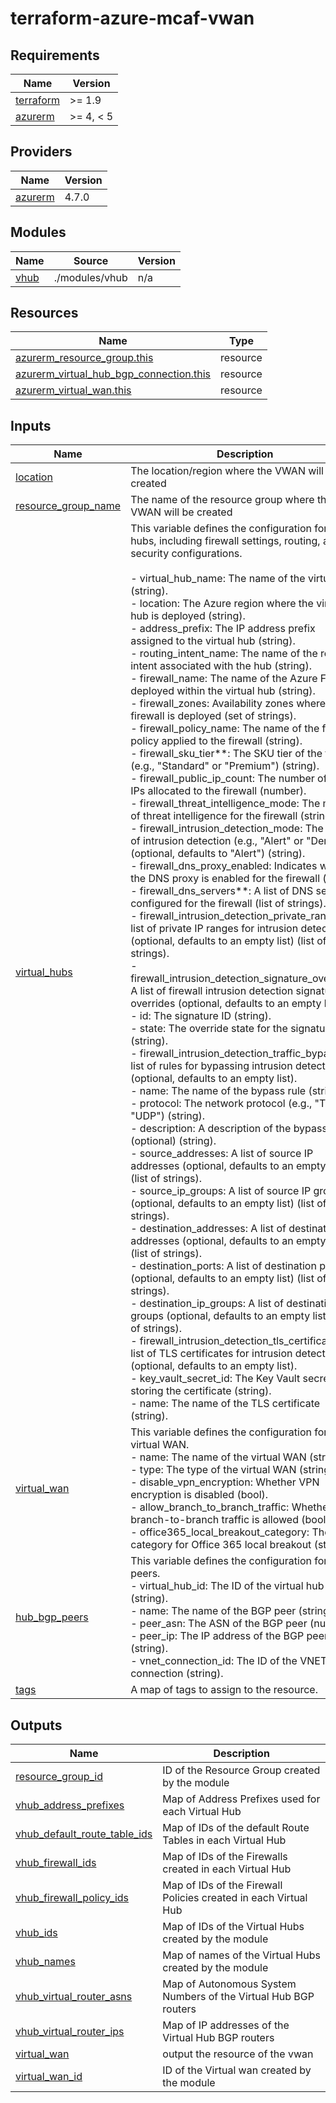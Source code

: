 # terraform-azure-mcaf-vwan

<!-- BEGIN_TF_DOCS -->
## Requirements

| Name | Version |
|------|---------|
| <a name="requirement_terraform"></a> [terraform](#requirement\_terraform) | >= 1.9 |
| <a name="requirement_azurerm"></a> [azurerm](#requirement\_azurerm) | >= 4, < 5 |

## Providers

| Name | Version |
|------|---------|
| <a name="provider_azurerm"></a> [azurerm](#provider\_azurerm) | 4.7.0 |

## Modules

| Name | Source | Version |
|------|--------|---------|
| <a name="module_vhub"></a> [vhub](#module\_vhub) | ./modules/vhub | n/a |

## Resources

| Name | Type |
|------|------|
| [azurerm_resource_group.this](https://registry.terraform.io/providers/hashicorp/azurerm/latest/docs/resources/resource_group) | resource |
| [azurerm_virtual_hub_bgp_connection.this](https://registry.terraform.io/providers/hashicorp/azurerm/latest/docs/resources/virtual_hub_bgp_connection) | resource |
| [azurerm_virtual_wan.this](https://registry.terraform.io/providers/hashicorp/azurerm/latest/docs/resources/virtual_wan) | resource |

## Inputs

| Name | Description | Type | Default | Required |
|------|-------------|------|---------|:--------:|
| <a name="input_location"></a> [location](#input\_location) | The location/region where the VWAN will be created | `string` | n/a | yes |
| <a name="input_resource_group_name"></a> [resource\_group\_name](#input\_resource\_group\_name) | The name of the resource group where the VWAN will be created | `string` | n/a | yes |
| <a name="input_virtual_hubs"></a> [virtual\_hubs](#input\_virtual\_hubs) | This variable defines the configuration for virtual hubs, including firewall settings, routing, and security configurations.<br><br>- virtual\_hub\_name: The name of the virtual hub (string).<br>- location: The Azure region where the virtual hub is deployed (string).<br>- address\_prefix: The IP address prefix assigned to the virtual hub (string).<br>- routing\_intent\_name: The name of the routing intent associated with the hub (string).<br>- firewall\_name: The name of the Azure Firewall deployed within the virtual hub (string).<br>- firewall\_zones: Availability zones where the firewall is deployed (set of strings).<br>- firewall\_policy\_name: The name of the firewall policy applied to the firewall (string).<br>- firewall\_sku\_tier**: The SKU tier of the firewall (e.g., "Standard" or "Premium") (string).<br>- firewall\_public\_ip\_count: The number of public IPs allocated to the firewall (number).<br>- firewall\_threat\_intelligence\_mode: The mode of threat intelligence for the firewall (string).<br>- firewall\_intrusion\_detection\_mode: The mode of intrusion detection (e.g., "Alert" or "Deny") (optional, defaults to "Alert") (string).<br>- firewall\_dns\_proxy\_enabled: Indicates whether the DNS proxy is enabled for the firewall (bool).<br>- firewall\_dns\_servers**: A list of DNS servers configured for the firewall (list of strings).<br>- firewall\_intrusion\_detection\_private\_ranges: A list of private IP ranges for intrusion detection (optional, defaults to an empty list) (list of strings).<br>- firewall\_intrusion\_detection\_signature\_overrides: A list of firewall intrusion detection signature overrides (optional, defaults to an empty list).<br>  - id: The signature ID (string).<br>  - state: The override state for the signature (string).<br>- firewall\_intrusion\_detection\_traffic\_bypass: A list of rules for bypassing intrusion detection (optional, defaults to an empty list).<br>  - name: The name of the bypass rule (string).<br>  - protocol: The network protocol (e.g., "TCP", "UDP") (string).<br>  - description: A description of the bypass rule (optional) (string).<br>  - source\_addresses: A list of source IP addresses (optional, defaults to an empty list) (list of strings).<br>  - source\_ip\_groups: A list of source IP groups (optional, defaults to an empty list) (list of strings).<br>  - destination\_addresses: A list of destination IP addresses (optional, defaults to an empty list) (list of strings).<br>  - destination\_ports: A list of destination ports (optional, defaults to an empty list) (list of strings).<br>  - destination\_ip\_groups: A list of destination IP groups (optional, defaults to an empty list) (list of strings).<br>- firewall\_intrusion\_detection\_tls\_certificate: A list of TLS certificates for intrusion detection (optional, defaults to an empty list).<br>  - key\_vault\_secret\_id: The Key Vault secret ID storing the certificate (string).<br>  - name: The name of the TLS certificate (string). | <pre>map(object({<br>    virtual_hub_name                            = string<br>    address_prefix                              = string<br>    location                                    = string<br>    routing_intent_name                         = string<br>    firewall_name                               = string<br>    firewall_zones                              = optional(set(string), ["1", "2", "3"])<br>    firewall_policy_name                        = string<br>    firewall_sku_tier                           = string<br>    firewall_public_ip_count                    = number<br>    firewall_threat_intelligence_mode           = string<br>    firewall_intrusion_detection_mode           = optional(string, "Alert")<br>    firewall_dns_proxy_enabled                  = optional(bool, true)<br>    firewall_dns_servers                        = list(string)<br>    firewall_intrusion_detection_private_ranges = optional(list(string), [])<br>    firewall_intrusion_detection_signature_overrides = optional(list(object({<br>      id    = string<br>      state = string<br>    })), [])<br>    firewall_intrusion_detection_traffic_bypass = optional(list(object({<br>      name                  = string<br>      protocol              = string<br>      description           = optional(string)<br>      source_addresses      = optional(list(string), [])<br>      source_ip_groups      = optional(list(string), [])<br>      destination_addresses = optional(list(string), [])<br>      destination_ports     = optional(list(string), [])<br>      destination_ip_groups = optional(list(string), [])<br>    })), [])<br>    firewall_intrusion_detection_tls_certificate = optional(object({<br>      key_vault_secret_id = string<br>      name                = string<br>    }), null)<br>  }))</pre> | n/a | yes |
| <a name="input_virtual_wan"></a> [virtual\_wan](#input\_virtual\_wan) | This variable defines the configuration for the virtual WAN.<br>- name: The name of the virtual WAN (string).<br>- type: The type of the virtual WAN (string).<br>- disable\_vpn\_encryption: Whether VPN encryption is disabled (bool).<br>- allow\_branch\_to\_branch\_traffic: Whether branch-to-branch traffic is allowed (bool).<br>- office365\_local\_breakout\_category: The category for Office 365 local breakout (string). | <pre>object({<br>    name                              = string<br>    type                              = optional(string, "Standard")<br>    disable_vpn_encryption            = optional(bool, false)<br>    allow_branch_to_branch_traffic    = optional(bool, true)<br>    office365_local_breakout_category = optional(string, "None")<br>  })</pre> | n/a | yes |
| <a name="input_hub_bgp_peers"></a> [hub\_bgp\_peers](#input\_hub\_bgp\_peers) | This variable defines the configuration for BGP peers.<br>- virtual\_hub\_id: The ID of the virtual hub (string).<br>- name: The name of the BGP peer (string).<br>- peer\_asn: The ASN of the BGP peer (number).<br>- peer\_ip: The IP address of the BGP peer (string).<br>- vnet\_connection\_id: The ID of the VNET Hub connection (string). | <pre>map(object({<br>    virtual_hub_id     = string<br>    name               = string<br>    peer_asn           = number<br>    peer_ip            = string<br>    vnet_connection_id = string<br>  }))</pre> | `{}` | no |
| <a name="input_tags"></a> [tags](#input\_tags) | A map of tags to assign to the resource. | `map(string)` | `{}` | no |

## Outputs

| Name | Description |
|------|-------------|
| <a name="output_resource_group_id"></a> [resource\_group\_id](#output\_resource\_group\_id) | ID of the Resource Group created by the module |
| <a name="output_vhub_address_prefixes"></a> [vhub\_address\_prefixes](#output\_vhub\_address\_prefixes) | Map of Address Prefixes used for each Virtual Hub |
| <a name="output_vhub_default_route_table_ids"></a> [vhub\_default\_route\_table\_ids](#output\_vhub\_default\_route\_table\_ids) | Map of IDs of the default Route Tables in each Virtual Hub |
| <a name="output_vhub_firewall_ids"></a> [vhub\_firewall\_ids](#output\_vhub\_firewall\_ids) | Map of IDs of the Firewalls created in each Virtual Hub |
| <a name="output_vhub_firewall_policy_ids"></a> [vhub\_firewall\_policy\_ids](#output\_vhub\_firewall\_policy\_ids) | Map of IDs of the Firewall Policies created in each Virtual Hub |
| <a name="output_vhub_ids"></a> [vhub\_ids](#output\_vhub\_ids) | Map of IDs of the Virtual Hubs created by the module |
| <a name="output_vhub_names"></a> [vhub\_names](#output\_vhub\_names) | Map of names of the Virtual Hubs created by the module |
| <a name="output_vhub_virtual_router_asns"></a> [vhub\_virtual\_router\_asns](#output\_vhub\_virtual\_router\_asns) | Map of Autonomous System Numbers of the Virtual Hub BGP routers |
| <a name="output_vhub_virtual_router_ips"></a> [vhub\_virtual\_router\_ips](#output\_vhub\_virtual\_router\_ips) | Map of IP addresses of the Virtual Hub BGP routers |
| <a name="output_virtual_wan"></a> [virtual\_wan](#output\_virtual\_wan) | output the resource of the vwan |
| <a name="output_virtual_wan_id"></a> [virtual\_wan\_id](#output\_virtual\_wan\_id) | ID of the Virtual wan created by the module |
<!-- END_TF_DOCS -->